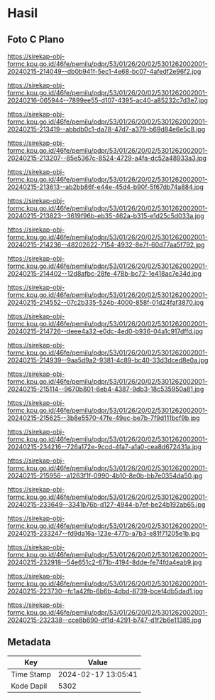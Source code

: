 # Hasil

## Foto C Plano

https://sirekap-obj-formc.kpu.go.id/46fe/pemilu/pdpr/53/01/26/20/02/5301262002001-20240215-214049--db0b941f-5ec1-4e68-bc07-4afedf2e96f2.jpg

https://sirekap-obj-formc.kpu.go.id/46fe/pemilu/pdpr/53/01/26/20/02/5301262002001-20240216-065944--7899ee55-d107-4395-ac40-a85232c7d3e7.jpg

https://sirekap-obj-formc.kpu.go.id/46fe/pemilu/pdpr/53/01/26/20/02/5301262002001-20240215-213419--abbdb0c1-da78-47d7-a379-b69d84e6e5c8.jpg

https://sirekap-obj-formc.kpu.go.id/46fe/pemilu/pdpr/53/01/26/20/02/5301262002001-20240215-213207--85e5367c-8524-4729-a4fa-dc52a48933a3.jpg

https://sirekap-obj-formc.kpu.go.id/46fe/pemilu/pdpr/53/01/26/20/02/5301262002001-20240215-213613--ab2bb86f-e44e-45d4-b90f-5f67db74a884.jpg

https://sirekap-obj-formc.kpu.go.id/46fe/pemilu/pdpr/53/01/26/20/02/5301262002001-20240215-213823--3619f96b-eb35-462a-b315-e1d25c5d033a.jpg

https://sirekap-obj-formc.kpu.go.id/46fe/pemilu/pdpr/53/01/26/20/02/5301262002001-20240215-214236--48202622-7154-4932-8e7f-60d77aa5f792.jpg

https://sirekap-obj-formc.kpu.go.id/46fe/pemilu/pdpr/53/01/26/20/02/5301262002001-20240215-214402--12d8afbc-28fe-478b-bc72-1e418ac7e34d.jpg

https://sirekap-obj-formc.kpu.go.id/46fe/pemilu/pdpr/53/01/26/20/02/5301262002001-20240215-214552--07c2b335-524b-4000-858f-01d24faf3870.jpg

https://sirekap-obj-formc.kpu.go.id/46fe/pemilu/pdpr/53/01/26/20/02/5301262002001-20240215-214726--deee4a32-e0dc-4ed0-b936-04a1c917dffd.jpg

https://sirekap-obj-formc.kpu.go.id/46fe/pemilu/pdpr/53/01/26/20/02/5301262002001-20240215-214939--9aa5d9a2-9381-4c89-bc40-33d3dced8e0a.jpg

https://sirekap-obj-formc.kpu.go.id/46fe/pemilu/pdpr/53/01/26/20/02/5301262002001-20240215-215114--9670b801-6eb4-4387-9db3-18c535950a81.jpg

https://sirekap-obj-formc.kpu.go.id/46fe/pemilu/pdpr/53/01/26/20/02/5301262002001-20240215-215625--3b8e5570-47fe-49ec-be7b-7f9d111bcf9b.jpg

https://sirekap-obj-formc.kpu.go.id/46fe/pemilu/pdpr/53/01/26/20/02/5301262002001-20240215-234216--726a172e-9ccd-4fa7-a1a0-cea8d672431a.jpg

https://sirekap-obj-formc.kpu.go.id/46fe/pemilu/pdpr/53/01/26/20/02/5301262002001-20240215-215956--a1263f1f-0990-4b10-8e0b-bb7e0354da50.jpg

https://sirekap-obj-formc.kpu.go.id/46fe/pemilu/pdpr/53/01/26/20/02/5301262002001-20240215-233649--3341b76b-d127-4944-b7ef-be24b192ab65.jpg

https://sirekap-obj-formc.kpu.go.id/46fe/pemilu/pdpr/53/01/26/20/02/5301262002001-20240215-233247--fd9da16a-123e-477b-a7b3-e81f71205e1b.jpg

https://sirekap-obj-formc.kpu.go.id/46fe/pemilu/pdpr/53/01/26/20/02/5301262002001-20240215-232918--54e651c2-671b-4194-8dde-fe74fda4eab9.jpg

https://sirekap-obj-formc.kpu.go.id/46fe/pemilu/pdpr/53/01/26/20/02/5301262002001-20240215-223730--fc1a42fb-6b6b-4dbd-8739-bcef4db5dad1.jpg

https://sirekap-obj-formc.kpu.go.id/46fe/pemilu/pdpr/53/01/26/20/02/5301262002001-20240215-232338--cce8b690-df1d-4291-b747-d1f2b6e11385.jpg


## Metadata

| Key        | Value               |
| ---------- | ------------------- |
| Time Stamp | 2024-02-17 13:05:41 |
| Kode Dapil | 5302                |



